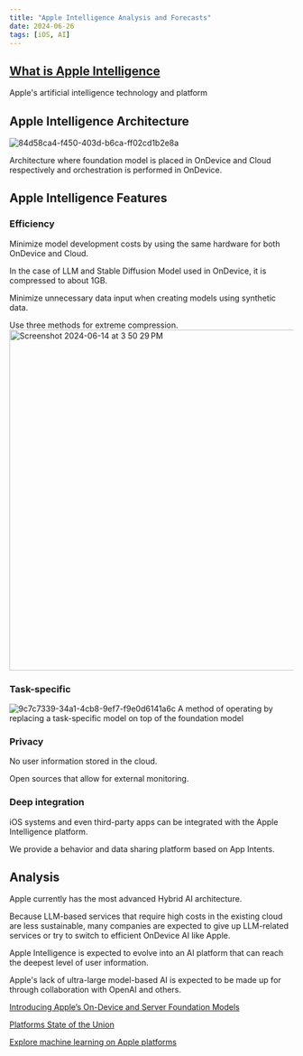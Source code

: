 ```yaml
---
title: "Apple Intelligence Analysis and Forecasts"
date: 2024-06-26
tags: [iOS, AI]
---
```


## [What is Apple Intelligence](https://www.apple.com/apple-intelligence/)
Apple's artificial intelligence technology and platform

## Apple Intelligence Architecture
![84d58ca4-f450-403d-b6ca-ff02cd1b2e8a](https://github.com/banggaoo/blog/assets/284765/93315695-651b-48c5-b9f0-182e83d9a6e8)

Architecture where foundation model is placed in OnDevice and Cloud respectively and orchestration is performed in OnDevice.

## Apple Intelligence Features
### Efficiency
Minimize model development costs by using the same hardware for both OnDevice and Cloud.

In the case of LLM and Stable Diffusion Model used in OnDevice, it is compressed to about 1GB.

Minimize unnecessary data input when creating models using synthetic data.

Use three methods for extreme compression.
<img width="604" alt="Screenshot 2024-06-14 at 3 50 29 PM" src="https://github.com/banggaoo/blog/assets/284765/565c9420-d352-4923-ba0d-30f10fd5f951">

### Task-specific
![9c7c7339-34a1-4cb8-9ef7-f9e0d6141a6c](https://github.com/banggaoo/blog/assets/284765/b7739f4b-187f-4c0e-94ae-903894e230b3)
A method of operating by replacing a task-specific model on top of the foundation model

### Privacy
No user information stored in the cloud.

Open sources that allow for external monitoring.

### Deep integration
iOS systems and even third-party apps can be integrated with the Apple Intelligence platform.

We provide a behavior and data sharing platform based on App Intents.

## Analysis
Apple currently has the most advanced Hybrid AI architecture.

Because LLM-based services that require high costs in the existing cloud are less sustainable, many companies are expected to give up LLM-related services or try to switch to efficient OnDevice AI like Apple.

Apple Intelligence is expected to evolve into an AI platform that can reach the deepest level of user information.

Apple's lack of ultra-large model-based AI is expected to be made up for through collaboration with OpenAI and others.

[Introducing Apple’s On-Device and Server Foundation Models](https://machinelearning.apple.com/research/introducing-apple-foundation-models)

[Platforms State of the Union](https://developer.apple.com/videos/play/wwdc2024/102/)

[Explore machine learning on Apple platforms](https://developer.apple.com/wwdc24/10223)
